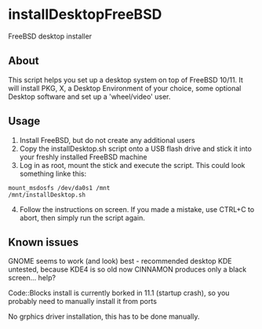 # installDesktopFreeBSD
FreeBSD desktop installer

## About
This script helps you set up a desktop system on top of FreeBSD 10/11. It will install PKG, X, a Desktop Environment of your choice, some optional Desktop software and set up a 'wheel/video' user.

## Usage
1. Install FreeBSD, but do not create any additional users
2. Copy the installDesktop.sh script onto a USB flash drive and stick it into your freshly installed FreeBSD machine
3. Log in as root, mount the stick and execute the script. This could look something linke this:
```
mount_msdosfs /dev/da0s1 /mnt
/mnt/installDesktop.sh
```
4. Follow the instructions on screen. If you made a mistake, use CTRL+C to abort, then simply run the script again.

## Known issues
GNOME seems to work (and look) best - recommended desktop
KDE untested, because KDE4 is so old now
CINNAMON produces only a black screen... help?

Code::Blocks install is currently borked in 11.1 (startup crash), so you probably need to manually install it from ports

No grphics driver installation, this has to be done manually.
